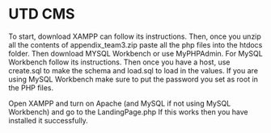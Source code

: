 # UTD CMS 

To start, download XAMPP can follow its instructions. Then, once you unzip all the contents of appendix_team3.zip paste all the php files into the htdocs folder. Then download MYSQL Workbench or use MyPHPAdmin. For MySQL Workbench follow its instructions. Then once you have a host, use create.sql to make the schema and load.sql to load in the values. If you are using MySQL Workbench make sure to put the password you set as root in the PHP files. 

Open XAMPP and turn on Apache (and MySQL if not using MySQL Workbench) and go to the LandingPage.php 
If this works then you have installed it successfully. 